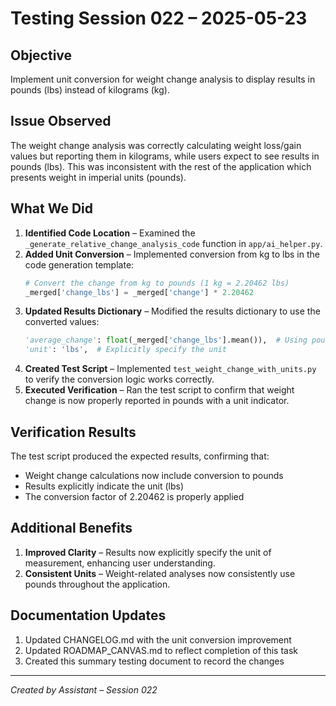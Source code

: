 # Testing Session 022 – 2025-05-23

## Objective
Implement unit conversion for weight change analysis to display results in pounds (lbs) instead of kilograms (kg).

## Issue Observed
The weight change analysis was correctly calculating weight loss/gain values but reporting them in kilograms, while users expect to see results in pounds (lbs). This was inconsistent with the rest of the application which presents weight in imperial units (pounds).

## What We Did
1. **Identified Code Location** – Examined the `_generate_relative_change_analysis_code` function in `app/ai_helper.py`.
2. **Added Unit Conversion** – Implemented conversion from kg to lbs in the code generation template:
   ```python
   # Convert the change from kg to pounds (1 kg = 2.20462 lbs)
   _merged['change_lbs'] = _merged['change'] * 2.20462
   ```
3. **Updated Results Dictionary** – Modified the results dictionary to use the converted values:
   ```python
   'average_change': float(_merged['change_lbs'].mean()),  # Using pounds instead of kg
   'unit': 'lbs',  # Explicitly specify the unit
   ```
4. **Created Test Script** – Implemented `test_weight_change_with_units.py` to verify the conversion logic works correctly.
5. **Executed Verification** – Ran the test script to confirm that weight change is now properly reported in pounds with a unit indicator.

## Verification Results
The test script produced the expected results, confirming that:
- Weight change calculations now include conversion to pounds
- Results explicitly indicate the unit (lbs)
- The conversion factor of 2.20462 is properly applied

## Additional Benefits
1. **Improved Clarity** – Results now explicitly specify the unit of measurement, enhancing user understanding.
2. **Consistent Units** – Weight-related analyses now consistently use pounds throughout the application.

## Documentation Updates
1. Updated CHANGELOG.md with the unit conversion improvement
2. Updated ROADMAP_CANVAS.md to reflect completion of this task
3. Created this summary testing document to record the changes

---
*Created by Assistant – Session 022* 